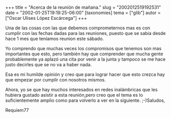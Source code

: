 +++
title = "Acerca de la reunión de mañana."
slug = "2002012519192531"
date = "2002-01-25T19:19:25-06:00"
[taxonomies]
tema = ["glib"]
autor = ["Oscar Ulises López Escárcega"]
+++

Una de las cosas con las que debemos comprometernos mas es con cumplir
con las fechas dadas para las reuniones, puesto que se sabia desde hace
1 mes que teníamos reunion este sábado.

Yo comprendo que muchas veces los compromisos que tenemos son mas
importantes que esto, pero también hay que comprender que mucha gente
probablemente ya aplazó una cita por venir a la junta y tampoco se me
hace justo decirles que se no va a haber nada.

Esa es mi humilde opinión y creo que para lograr hacer que esto crezca
hay que empezar por cumplir con nosotros mismos.

Ahora, yo se que hay muchos interesados en redes inalámbricas que les
hubiera gustado asistir a esta reunión,pero creo que el tema es lo
suficientemente amplio como para volverlo a ver en la siguiente.
;-)Saludos,

Requiem77
